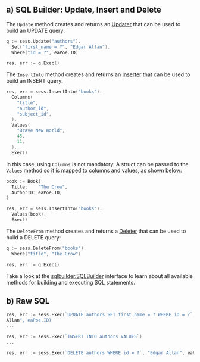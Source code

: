 ## a) SQL Builder: Update, Insert and Delete

The `Update` method creates and returns an [Updater][2] that can be used to
build an UPDATE query:

```go
q := sess.Update("authors").
  Set("first_name = ?", "Edgar Allan").
  Where("id = ?", eaPoe.ID)

res, err := q.Exec()
```

The `InsertInto` method creates and returns an [Inserter][3] that can be used
to build an INSERT query:

```go
res, err = sess.InsertInto("books").
  Columns(
    "title",
    "author_id",
    "subject_id",
  ).
  Values(
    "Brave New World",
    45,
    11,
  ).
  Exec()
```

In this case, using `Columns` is not mandatory. A struct can be passed to the
`Values` method so it is mapped to columns and values, as shown below:

```go
book := Book{
  Title:    "The Crow",
  AuthorID: eaPoe.ID,
}

res, err = sess.InsertInto("books").
  Values(book).
  Exec()
```

The `DeleteFrom` method creates and returns a [Deleter][4] that can be used to
build a DELETE query:

```go
q := sess.DeleteFrom("books").
  Where("title", "The Crow")

res, err := q.Exec()
```

Take a look at the
[sqlbuilder.SQLBuilder](https://godoc.org/upper.io/db.v3/lib/sqlbuilder#SQLBuilder)
interface to learn about all available methods for building and executing SQL
statements.


## b) Raw SQL

```go
res, err := sess.Exec(`UPDATE authors SET first_name = ? WHERE id = ?`, "Edgar
Allan", eaPoe.ID)
...

res, err := sess.Exec(`INSERT INTO authors VALUES`)
...

res, err := sess.Exec(`DELETE authors WHERE id = ?`, "Edgar Allan", eaPoe.ID)
```

[1]: https://godoc.org/upper.io/db.v3/lib/sqlbuilder#Selector
[2]: https://godoc.org/upper.io/db.v3/lib/sqlbuilder#Updater
[3]: https://godoc.org/upper.io/db.v3/lib/sqlbuilder#Inserter
[4]: https://godoc.org/upper.io/db.v3/lib/sqlbuilder#Deleter


